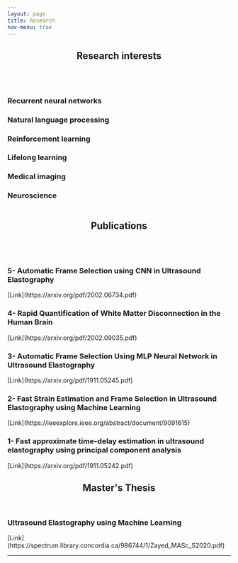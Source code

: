 ```yaml
---
layout: page
title: Research
nav-menu: true
---
```

<!-- Main -->
<div id="main" class="alt">

<!-- One -->
<section id="one">
	<div class="inner">
		<header class="major">
			<h1>Research interests</h1>
		</header>

<!-- Content -->
<div class="column">
	<div class="20u 10u$(small)">
		<h3>Recurrent neural networks</h3>
	</div>
	<div class="20u$ 10u$(small)">
		<h3>Natural language processing</h3>
	</div>
	<!-- Break -->
	<div class="20u 10u$(medium)">
		<h3>Reinforcement learning</h3>
	</div>
	<div class="20u 10u$(medium)">
		<h3>Lifelong learning</h3>
	</div>
	<div class="20u$ 10u$(medium)">
		<h3>Medical imaging</h3>
	</div>
	<div class="20u$ 10u$(small)">
		<h3>Neuroscience</h3>
	</div>
</div>
		<header class="major">
			<h1>Publications</h1>
		</header>
<!-- Content -->
<div class="column">
	<div class="20u 10u$(small)">
		<h3>5- Automatic Frame Selection using CNN in Ultrasound Elastography</h3>
		[Link](https://arxiv.org/pdf/2002.06734.pdf)<a href="https://arxiv.org/pdf/2002.06734.pdf"></a>
		<http://www.example.com>
	</div>
	<div class="6u$ 10u$(small)">
		<h3>4- Rapid Quantification of White Matter Disconnection in the Human Brain</h3>
		<http://www.example.com> [Link](https://arxiv.org/pdf/2002.09035.pdf)
	</div>
	<!-- Break -->
	<div class="20u 10u$(medium)">
		<h3>3- Automatic Frame Selection Using MLP Neural Network in Ultrasound Elastography</h3>
		[Link](https://arxiv.org/pdf/1911.05245.pdf)
	</div>
	<div class="20u$ 10u$(medium)">
		<h3>2- Fast Strain Estimation and Frame Selection in Ultrasound Elastography using Machine Learning</h3>
		[Link](https://ieeexplore.ieee.org/abstract/document/9091615)
	</div>
	<div class="20u$ 10u$(small)">
		<h3>1- Fast approximate time-delay estimation in ultrasound elastography using principal component analysis</h3>
		[Link](https://arxiv.org/pdf/1911.05242.pdf)
	</div>
</div>
		<header class="major">
			<h1>Master's Thesis</h1>
		</header>
	<div class="20u 10u$(medium)">
		<h3> Ultrasound Elastography using Machine Learning</h3>
	</div>
		[Link](https://spectrum.library.concordia.ca/986744/1/Zayed_MASc_S2020.pdf)
<hr class="major" />


<!-- Text stuff -->


</div>
</section>

</div>
